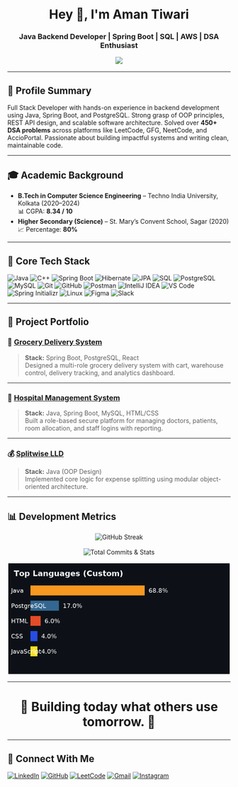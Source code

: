 <h1 align="center">Hey 👋, I'm Aman Tiwari</h1>
<h3 align="center">Java Backend Developer | Spring Boot | SQL | AWS | DSA Enthusiast</h3>

<p align="center">
  <img src="https://readme-typing-svg.demolab.com?font=Fira+Code&pause=1000&color=00C4FF&width=435&lines=Java+Full+Stack+Developer;Spring+Boot+%7C+PostgreSQL+%7C+React;DSA+Problem+Solver+%7C+System+Design+Learner;Open+Source+Contributor+%7C+Cricket+Lover" />
</p>

---

## 🧾 Profile Summary

Full Stack Developer with hands-on experience in backend development using Java, Spring Boot, and PostgreSQL. Strong grasp of OOP principles, REST API design, and scalable software architecture. Solved over **450+ DSA problems** across platforms like LeetCode, GFG, NeetCode, and AccioPortal. Passionate about building impactful systems and writing clean, maintainable code.

---

## 🎓 Academic Background

- **B.Tech in Computer Science Engineering** – Techno India University, Kolkata (2020–2024)  
  📊 CGPA: **8.34 / 10**
- **Higher Secondary (Science)** – St. Mary’s Convent School, Sagar (2020)  
  📈 Percentage: **80%**

---

## 🧰 Core Tech Stack

![Java](https://img.shields.io/badge/Java-007396?style=for-the-badge&logo=java&logoColor=white)
![C++](https://img.shields.io/badge/C++-00599C?style=for-the-badge&logo=c%2B%2B&logoColor=white)
![Spring Boot](https://img.shields.io/badge/Spring_Boot-6DB33F?style=for-the-badge&logo=springboot&logoColor=white)
![Hibernate](https://img.shields.io/badge/Hibernate-59666C?style=for-the-badge&logo=hibernate&logoColor=white)
![JPA](https://img.shields.io/badge/JPA-007396?style=for-the-badge&logo=java&logoColor=white)
![SQL](https://img.shields.io/badge/SQL-336791?style=for-the-badge&logo=postgresql&logoColor=white)
![PostgreSQL](https://img.shields.io/badge/PostgreSQL-316192?style=for-the-badge&logo=postgresql&logoColor=white)
![MySQL](https://img.shields.io/badge/MySQL-005C84?style=for-the-badge&logo=mysql&logoColor=white)
![Git](https://img.shields.io/badge/Git-F05032?style=for-the-badge&logo=git&logoColor=white)
![GitHub](https://img.shields.io/badge/GitHub-181717?style=for-the-badge&logo=github&logoColor=white)
![Postman](https://img.shields.io/badge/Postman-FF6C37?style=for-the-badge&logo=postman&logoColor=white)
![IntelliJ IDEA](https://img.shields.io/badge/IntelliJ_IDEA-000000?style=for-the-badge&logo=intellijidea&logoColor=white)
![VS Code](https://img.shields.io/badge/VS_Code-007ACC?style=for-the-badge&logo=visualstudiocode&logoColor=white)
![Spring Initializr](https://img.shields.io/badge/Spring_Initializr-6DB33F?style=for-the-badge&logo=spring&logoColor=white)
![Linux](https://img.shields.io/badge/Linux-FCC624?style=for-the-badge&logo=linux&logoColor=black)
![Figma](https://img.shields.io/badge/Figma-F24E1E?style=for-the-badge&logo=figma&logoColor=white)
![Slack](https://img.shields.io/badge/Slack-4A154B?style=for-the-badge&logo=slack&logoColor=white)

---

## 💼 Project Portfolio

### 🛒 [Grocery Delivery System](https://github.com/Amantiwarie/shopping_delivery)
> **Stack:** Spring Boot, PostgreSQL, React  
> Designed a multi-role grocery delivery system with cart, warehouse control, delivery tracking, and analytics dashboard.

---

### 🏥 [Hospital Management System](https://github.com/Amantiwarie/Hospital-Management-System)
> **Stack:** Java, Spring Boot, MySQL, HTML/CSS  
> Built a role-based secure platform for managing doctors, patients, room allocation, and staff logins with reporting.

---

### 💰 [Splitwise LLD](https://github.com/Amantiwarie/SplitwiseLLD)
> **Stack:** Java (OOP Design)  
> Implemented core logic for expense splitting using modular object-oriented architecture.

---

## 📊 Development Metrics

<p align="center">
  <!-- GitHub Streak -->
  <img src="https://streak-stats.demolab.com?user=Amantiwarie&theme=tokyonight&hide_border=true" alt="GitHub Streak" width="500" />
  <br><br>
  
  <!-- Total Commits & Stats -->
  <img src="https://github-readme-stats.vercel.app/api?username=Amantiwarie&show_icons=true&count_private=true&theme=tokyonight&hide_border=true&custom_title=GitHub%20Activity%20Overview&hide=contribs" alt="Total Commits & Stats" width="500"/>
  <br><br>
  
  <!-- Custom Static Top Languages -->
  <img src="./top-langs-custom.png" alt="Top Languages" width="500"/>
</p>

---

<h2 align="center" style="font-size:28px">🚀 <strong>Building today what others use tomorrow.</strong> 🚀</h2>

---

## 🔗 Connect With Me

[![LinkedIn](https://img.shields.io/badge/LinkedIn-blue?style=for-the-badge&logo=linkedin)](https://linkedin.com/in/amantiwarie)
[![GitHub](https://img.shields.io/badge/GitHub-black?style=for-the-badge&logo=github)](https://github.com/amantiwarie)
[![LeetCode](https://img.shields.io/badge/LeetCode-orange?style=for-the-badge&logo=leetcode)](https://leetcode.com/amantiwarie)
[![Gmail](https://img.shields.io/badge/Gmail-red?style=for-the-badge&logo=gmail)](mailto:attiwari261@gmail.com)
[![Instagram](https://img.shields.io/badge/Instagram-E4405F?style=for-the-badge&logo=instagram&logoColor=white)](https://instagram.com/amantiwarie)

